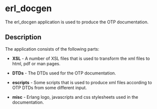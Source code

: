 # erl_docgen

The erl_docgen application is used to produce the OTP documentation.

## Description

The application consists of the following parts:

* __XSL__ - A number of XSL files that is used to transform the xml files to html, pdf or man pages.

* __DTDs__ - The DTDs used for the OTP documentation.

* __escripts__ - Some scripts that is used to produce xml files according to OTP DTDs from some different input.

* __misc__ - Erlang logo, javascripts and css stylesheets used in the documentation.
